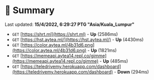 # 📖 Summary
Last updated: **15/4/2022, 6:29:27 PTG "Asia/Kuala_Lumpur"**

- `GET` [https://shrt.ml](https://shrt.ml) - **Up** (2586ms)
- `GET` [https://hst.aytea.ml/](https://hst.aytea.ml/) - **Up** (4430ms)
- `GET` [https://color.aytea.ml/4b31d6.png](https://color.aytea.ml/4b31d6.png) - **Up** (1821ms)
- `GET` [https://memeapi.aytea14.repl.co/gimme](https://memeapi.aytea14.repl.co/gimme) - **Up** (485ms)
- `GET` [https://teledrivemy.herokuapp.com/dashboard](https://teledrivemy.herokuapp.com/dashboard) - **Down** (294ms)
